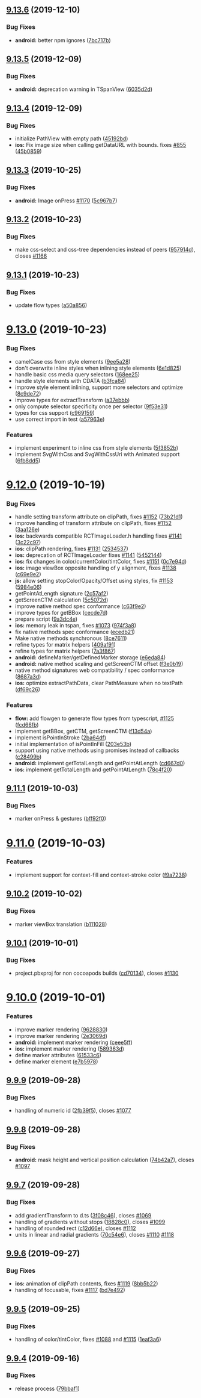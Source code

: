 ## [9.13.6](https://github.com/react-native-community/react-native-svg/compare/v9.13.5...v9.13.6) (2019-12-10)


### Bug Fixes

* **android:** better npm ignores ([7bc717b](https://github.com/react-native-community/react-native-svg/commit/7bc717bfd533041e2a2dcd06f0c403a90b2bc138))

## [9.13.5](https://github.com/react-native-community/react-native-svg/compare/v9.13.4...v9.13.5) (2019-12-09)


### Bug Fixes

* **android:** deprecation warning in TSpanView ([6035d2d](https://github.com/react-native-community/react-native-svg/commit/6035d2df137be94c144135ede1e8f70934e1439a))

## [9.13.4](https://github.com/react-native-community/react-native-svg/compare/v9.13.3...v9.13.4) (2019-12-09)


### Bug Fixes

* initialize PathView with empty path ([45192bd](https://github.com/react-native-community/react-native-svg/commit/45192bd0864198ffe2573f404974fc3d17a2ec93))
* **ios:** Fix image size when calling getDataURL with bounds. fixes [#855](https://github.com/react-native-community/react-native-svg/issues/855) ([45b0859](https://github.com/react-native-community/react-native-svg/commit/45b0859b7f4fa0ee8c515b4e11f136ed3783c2e6))

## [9.13.3](https://github.com/react-native-community/react-native-svg/compare/v9.13.2...v9.13.3) (2019-10-25)


### Bug Fixes

* **android:** Image onPress [#1170](https://github.com/react-native-community/react-native-svg/issues/1170) ([5c967b7](https://github.com/react-native-community/react-native-svg/commit/5c967b7c6992246ebd602e9a86d2544f0662ce10))

## [9.13.2](https://github.com/react-native-community/react-native-svg/compare/v9.13.1...v9.13.2) (2019-10-23)


### Bug Fixes

* make css-select and css-tree dependencies instead of peers ([957914d](https://github.com/react-native-community/react-native-svg/commit/957914d59b27e22121d13f13cb54a051b893b446)), closes [#1166](https://github.com/react-native-community/react-native-svg/issues/1166)

## [9.13.1](https://github.com/react-native-community/react-native-svg/compare/v9.13.0...v9.13.1) (2019-10-23)


### Bug Fixes

* update flow types ([a50a856](https://github.com/react-native-community/react-native-svg/commit/a50a85671ea94e616eff761346875701f95d90ec))

# [9.13.0](https://github.com/react-native-community/react-native-svg/compare/v9.12.0...v9.13.0) (2019-10-23)


### Bug Fixes

* camelCase css from style elements ([9ee5a28](https://github.com/react-native-community/react-native-svg/commit/9ee5a28b37edf403c503aed4f37edbaebe201eb0))
* don't overwrite inline styles when inlining style elements ([6e1d825](https://github.com/react-native-community/react-native-svg/commit/6e1d8257a4b42b9888a6374ae203f07a932ca96f))
* handle basic css media query selectors ([168ee25](https://github.com/react-native-community/react-native-svg/commit/168ee25ee4b193d85757e01b20840baf54872cfc))
* handle style elements with CDATA ([b3fca84](https://github.com/react-native-community/react-native-svg/commit/b3fca84fb1b9091246310270d64dcef730ee05a9))
* improve style element inlining, support more selectors and optimize ([8c9de72](https://github.com/react-native-community/react-native-svg/commit/8c9de72bda2a4e00efb1747f7c8e922fac92e194))
* improve types for extractTransform ([a37ebbb](https://github.com/react-native-community/react-native-svg/commit/a37ebbbb1559b337b58327f79819c494029597fa))
* only compute selector specificity once per selector ([9f53e31](https://github.com/react-native-community/react-native-svg/commit/9f53e31b24c940052a8d25671f92074194856f05))
* types for css support ([c969159](https://github.com/react-native-community/react-native-svg/commit/c96915923e784607b14b7f437ae4dd58c31bde36))
* use correct import in test ([a57963e](https://github.com/react-native-community/react-native-svg/commit/a57963eb4d3ec0c1645bf4251cf2b54507441532))


### Features

* implement experiment to inline css from style elements ([5f3852b](https://github.com/react-native-community/react-native-svg/commit/5f3852bf9cb41e79d50a4fcb800fdd7ba895f023))
* implement SvgWithCss and SvgWithCssUri with Animated support ([6fb8dd5](https://github.com/react-native-community/react-native-svg/commit/6fb8dd53dba5af19ffc8f686a6310182fca87fd3))

# [9.12.0](https://github.com/react-native-community/react-native-svg/compare/v9.11.1...v9.12.0) (2019-10-19)


### Bug Fixes

* handle setting transform attribute on clipPath, fixes [#1152](https://github.com/react-native-community/react-native-svg/issues/1152) ([73b21d1](https://github.com/react-native-community/react-native-svg/commit/73b21d1))
* improve handling of transform attribute on clipPath, fixes [#1152](https://github.com/react-native-community/react-native-svg/issues/1152) ([3aa126e](https://github.com/react-native-community/react-native-svg/commit/3aa126e))
* **ios:** backwards compatible RCTImageLoader.h handling fixes [#1141](https://github.com/react-native-community/react-native-svg/issues/1141) ([3c22c97](https://github.com/react-native-community/react-native-svg/commit/3c22c97))
* **ios:** clipPath rendering, fixes [#1131](https://github.com/react-native-community/react-native-svg/issues/1131) ([2534537](https://github.com/react-native-community/react-native-svg/commit/2534537))
* **ios:** deprecation of RCTImageLoader fixes [#1141](https://github.com/react-native-community/react-native-svg/issues/1141) ([5452144](https://github.com/react-native-community/react-native-svg/commit/5452144))
* **ios:** fix changes in color/currentColor/tintColor, fixes [#1151](https://github.com/react-native-community/react-native-svg/issues/1151) ([0c7e94d](https://github.com/react-native-community/react-native-svg/commit/0c7e94d))
* **ios:** image viewBox opposite handling of y alignment, fixes [#1138](https://github.com/react-native-community/react-native-svg/issues/1138) ([c69e9e2](https://github.com/react-native-community/react-native-svg/commit/c69e9e2))
* **js:** allow setting stopColor/Opacity/Offset using styles, fix [#1153](https://github.com/react-native-community/react-native-svg/issues/1153) ([5984e06](https://github.com/react-native-community/react-native-svg/commit/5984e06))
* getPointAtLength signature ([2c57af2](https://github.com/react-native-community/react-native-svg/commit/2c57af2))
* getScreenCTM calculation ([5c5072d](https://github.com/react-native-community/react-native-svg/commit/5c5072d))
* improve native method spec conformance ([c63f9e2](https://github.com/react-native-community/react-native-svg/commit/c63f9e2))
* improve types for getBBox ([cecde7d](https://github.com/react-native-community/react-native-svg/commit/cecde7d))
* prepare script ([9a3dc4e](https://github.com/react-native-community/react-native-svg/commit/9a3dc4e))
* **ios:** memory leak in tspan, fixes [#1073](https://github.com/react-native-community/react-native-svg/issues/1073) ([974f3a8](https://github.com/react-native-community/react-native-svg/commit/974f3a8))
* fix native methods spec conformance ([ecedb21](https://github.com/react-native-community/react-native-svg/commit/ecedb21))
* Make native methods synchronous ([8ce7611](https://github.com/react-native-community/react-native-svg/commit/8ce7611))
* refine types for matrix helpers ([409af91](https://github.com/react-native-community/react-native-svg/commit/409af91))
* refine types for matrix helpers ([7a3f867](https://github.com/react-native-community/react-native-svg/commit/7a3f867))
* **android:** defineMarker/getDefinedMarker storage ([e6eda84](https://github.com/react-native-community/react-native-svg/commit/e6eda84))
* **android:** native method scaling and getScreenCTM offset ([f3e0b19](https://github.com/react-native-community/react-native-svg/commit/f3e0b19))
* native method signatures web compatibility / spec conformance ([8687a3d](https://github.com/react-native-community/react-native-svg/commit/8687a3d))
* **ios:** optimize extractPathData, clear PathMeasure when no textPath ([df69c26](https://github.com/react-native-community/react-native-svg/commit/df69c26))


### Features

* **flow:** add flowgen to generate flow types from typescript, [#1125](https://github.com/react-native-community/react-native-svg/issues/1125) ([fcd66fb](https://github.com/react-native-community/react-native-svg/commit/fcd66fb))
* implement getBBox, getCTM, getScreenCTM ([f13d54a](https://github.com/react-native-community/react-native-svg/commit/f13d54a))
* implement isPointInStroke ([2ba64df](https://github.com/react-native-community/react-native-svg/commit/2ba64df))
* initial implementation of isPointInFill ([203e53b](https://github.com/react-native-community/react-native-svg/commit/203e53b))
* support using native methods using promises instead of callbacks ([c28499b](https://github.com/react-native-community/react-native-svg/commit/c28499b))
* **android:** implement getTotalLength and getPointAtLength ([cd667d0](https://github.com/react-native-community/react-native-svg/commit/cd667d0))
* **ios:** implement getTotalLength and getPointAtLength ([78c4f20](https://github.com/react-native-community/react-native-svg/commit/78c4f20))

## [9.11.1](https://github.com/react-native-community/react-native-svg/compare/v9.11.0...v9.11.1) (2019-10-03)


### Bug Fixes

* marker onPress & gestures ([bff92f0](https://github.com/react-native-community/react-native-svg/commit/bff92f0))

# [9.11.0](https://github.com/react-native-community/react-native-svg/compare/v9.10.2...v9.11.0) (2019-10-03)


### Features

* implement support for context-fill and context-stroke color ([f9a7238](https://github.com/react-native-community/react-native-svg/commit/f9a7238))

## [9.10.2](https://github.com/react-native-community/react-native-svg/compare/v9.10.1...v9.10.2) (2019-10-02)


### Bug Fixes

* marker viewBox translation ([b111028](https://github.com/react-native-community/react-native-svg/commit/b111028))

## [9.10.1](https://github.com/react-native-community/react-native-svg/compare/v9.10.0...v9.10.1) (2019-10-01)


### Bug Fixes

* project.pbxproj for non cocoapods builds ([cd70134](https://github.com/react-native-community/react-native-svg/commit/cd70134)), closes [#1130](https://github.com/react-native-community/react-native-svg/issues/1130)

# [9.10.0](https://github.com/react-native-community/react-native-svg/compare/v9.9.9...v9.10.0) (2019-10-01)


### Features

* improve marker rendering ([9628830](https://github.com/react-native-community/react-native-svg/commit/9628830))
* improve marker rendering ([2e3069d](https://github.com/react-native-community/react-native-svg/commit/2e3069d))
* **android:** implement marker rendering ([ceee5ff](https://github.com/react-native-community/react-native-svg/commit/ceee5ff))
* **ios:** implement marker rendering ([589363d](https://github.com/react-native-community/react-native-svg/commit/589363d))
* define marker attributes ([61533c6](https://github.com/react-native-community/react-native-svg/commit/61533c6))
* define marker element ([e7b5978](https://github.com/react-native-community/react-native-svg/commit/e7b5978))

## [9.9.9](https://github.com/react-native-community/react-native-svg/compare/v9.9.8...v9.9.9) (2019-09-28)


### Bug Fixes

* handling of numeric id ([2fb39f5](https://github.com/react-native-community/react-native-svg/commit/2fb39f5)), closes [#1077](https://github.com/react-native-community/react-native-svg/issues/1077)

## [9.9.8](https://github.com/react-native-community/react-native-svg/compare/v9.9.7...v9.9.8) (2019-09-28)


### Bug Fixes

* **android:** mask height and vertical position calculation ([74b42a7](https://github.com/react-native-community/react-native-svg/commit/74b42a7)), closes [#1097](https://github.com/react-native-community/react-native-svg/issues/1097)

## [9.9.7](https://github.com/react-native-community/react-native-svg/compare/v9.9.6...v9.9.7) (2019-09-28)


### Bug Fixes

* add gradientTransform to d.ts ([3f08c46](https://github.com/react-native-community/react-native-svg/commit/3f08c46)), closes [#1069](https://github.com/react-native-community/react-native-svg/issues/1069)
* handling of gradients without stops ([18828c0](https://github.com/react-native-community/react-native-svg/commit/18828c0)), closes [#1099](https://github.com/react-native-community/react-native-svg/issues/1099)
* handling of rounded rect ([c12d66e](https://github.com/react-native-community/react-native-svg/commit/c12d66e)), closes [#1112](https://github.com/react-native-community/react-native-svg/issues/1112)
* units in linear and radial gradients ([70c54e6](https://github.com/react-native-community/react-native-svg/commit/70c54e6)), closes [#1110](https://github.com/react-native-community/react-native-svg/issues/1110) [#1118](https://github.com/react-native-community/react-native-svg/issues/1118)

## [9.9.6](https://github.com/react-native-community/react-native-svg/compare/v9.9.5...v9.9.6) (2019-09-27)


### Bug Fixes

* **ios:** animation of clipPath contents, fixes [#1119](https://github.com/react-native-community/react-native-svg/issues/1119) ([8bb5b22](https://github.com/react-native-community/react-native-svg/commit/8bb5b22))
* handling of focusable, fixes [#1117](https://github.com/react-native-community/react-native-svg/issues/1117) ([bd7e492](https://github.com/react-native-community/react-native-svg/commit/bd7e492))

## [9.9.5](https://github.com/react-native-community/react-native-svg/compare/v9.9.4...v9.9.5) (2019-09-25)


### Bug Fixes

* handling of color/tintColor, fixes [#1088](https://github.com/react-native-community/react-native-svg/issues/1088) and [#1115](https://github.com/react-native-community/react-native-svg/issues/1115) ([1eaf3a6](https://github.com/react-native-community/react-native-svg/commit/1eaf3a6))

## [9.9.4](https://github.com/react-native-community/react-native-svg/compare/v9.9.3...v9.9.4) (2019-09-16)


### Bug Fixes

* release process ([79bbaf1](https://github.com/react-native-community/react-native-svg/commit/79bbaf1))
